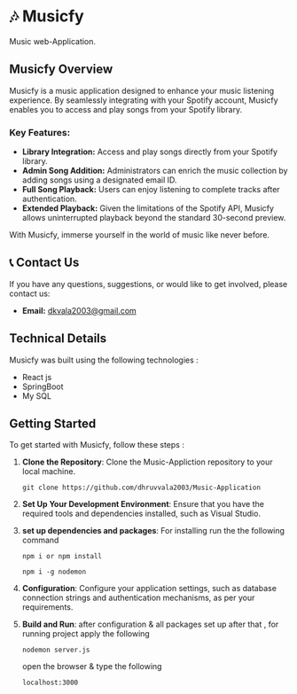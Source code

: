 # 🎶 Musicfy
Music web-Application.

## Musicfy Overview

Musicfy is a music application designed to enhance your music listening experience. By seamlessly integrating with your Spotify account, Musicfy enables you to access and play songs from your Spotify library. 

### Key Features:
- **Library Integration:** Access and play songs directly from your Spotify library.
- **Admin Song Addition:** Administrators can enrich the music collection by adding songs using a designated email ID.
- **Full Song Playback:** Users can enjoy listening to complete tracks after authentication.
- **Extended Playback:** Given the limitations of the Spotify API, Musicfy allows uninterrupted playback beyond the standard 30-second preview.

With Musicfy, immerse yourself in the world of music like never before.

## 📞 Contact Us

If you have any questions, suggestions, or would like to get involved, please contact us:

- **Email:** dkvala2003@gmail.com

## Technical Details
Musicfy was built using the following technologies :

- React js
- SpringBoot
- My SQL

## Getting Started

To get started with Musicfy, follow these steps :

1. **Clone the Repository**: Clone the Music-Appliction repository to your local machine.

   ```
   git clone https://github.com/dhruvvala2003/Music-Application
   ```

2. **Set Up Your Development Environment**: Ensure that you have the required tools and dependencies installed, such as Visual Studio.

3. **set up dependencies and packages**: For installing run the the following command

    ```
    npm i or npm install
    ```
    ```
    npm i -g nodemon
    ```

3. **Configuration**: Configure your application settings, such as database connection strings and authentication mechanisms, as per your requirements.

4. **Build and Run**: after configuration & all packages set up after that ,  for running project apply the following 

     ```
    nodemon server.js
    ```
    open the browser & type the following 

    ```
    localhost:3000

  

